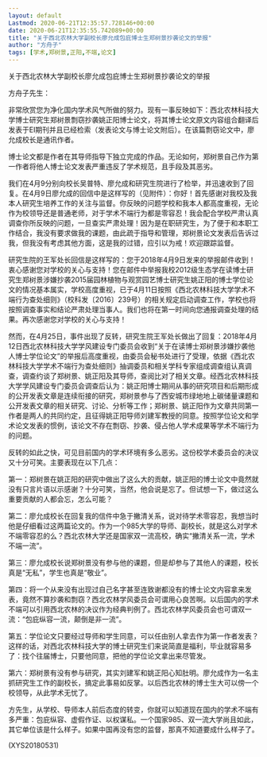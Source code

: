 ```yaml
---
layout: default
Lastmod: 2020-06-21T12:35:57.728146+00:00
date: 2020-06-21T12:35:55.742089+00:00
title: "关于西北农林大学副校长廖允成包庇博士生郑树景抄袭论文的举报"
author: "方舟子"
tags: [学术,郑树景,正阳,不端,论文]
---
```


关于西北农林大学副校长廖允成包庇博士生郑树景抄袭论文的举报

方舟子先生：

非常欣赏您为净化国内学术风气所做的努力。现有一事反映如下：西北农林科技大学博士研究生郑树景剽窃抄袭姚正阳博士论文，将其博士论文原文内容组合翻译后发表于EI期刊并且已经检索（发表论文与博士论文附后）。在该篇剽窃论文中，廖允成校长是通讯作者。

博士论文都是作者在其导师指导下独立完成的作品。无论如何，郑树景自己作为第一作者将他人博士论文发表严重违反了学术规范，且手段及其恶劣。

我们在4月9分别向校长吴普特、廖允成和研究生院进行了检举，并迅速收到了回复。在4月9日廖允成的回信中是这样写的（见附件）：你好！首先感谢对我校及我本人研究生培养工作的关注与监督。你反映的问题学校和我本人都高度重视，无论作为校领导还是普通老师，对于学术不端行为都是零容忍！我会配合学校严肃认真调查你所反映的问题，一旦查实严肃处理！因为是在职研究生，为了便于和本职工作结合，我没有要求做我的课题，由此疏于指导和管理，郑树景论文发表后告诉过我，但我没有考虑其他方面，这是我的过错，应引以为戒！欢迎跟踪监督。

研究生院的王军处长回信是这样写的：您于2018年4月9日发来的举报邮件收到！衷心感谢您对学校的关心与支持！您在邮件中举报我校2012级生态学在读博士研究生郑树景涉嫌抄袭2015届园林植物与观赏园艺博士研究生姚正阳的博士学位论文的情况基本属实，学校高度重视，已于4月11日按照《西北农林科技大学学术不端行为查处细则》（校科发〔2016〕239号）的相关规定启动调查工作，学校也将按照调查事实和结论严肃处理当事人。我们也将在第一时间向您通报调查处理的结果。再次感谢您对学校的关心与支持！

然而，在4月25日，事件出现了反转，研究生院王军处长做出了回复：2018年4月12日西北农林科技大学学风建设专门委员会收到“关于在读博士郑树景涉嫌抄袭他人博士学位论文”的举报后高度重视，由委员会秘书处进行了受理，依据《西北农林科技大学学术不端行为查处细则》抽调委员和相关学科专家组成调查组认真调查，调查约谈了郑树景、姚正阳及其导师，查阅比对了相关文章。经西北农林科技大学学风建设专门委员会调查后认为：姚正阳博士期间从事的研究项目和后期形成的公开发表文章是连续衔接的研究，郑树景参与了西安城市绿地地上碳储量课题和公开发表文章的相关研究、讨论、分析等工作；郑树景、姚正阳作为文章共同第一作者是两人的共同约定，且征得姚正阳导师刘建军教授的同意。按照学位论文和学术论文发表的惯例，该论文不存在剽窃、抄袭、侵占他人学术成果等学术不端行为的问题。

反转的如此之快，可见目前国内的学术环境有多么恶劣。这份校学术委员会的决议又十分可笑。主要表现在以下几点：

第一：郑树景在姚正阳的研究中做出了这么大的贡献，姚正阳的博士论文中竟然就没有只言片语以示感谢？十分可笑，当然，他会说是忘了。但试想一下，做过这么重要贡献的人都会忘，怎么可能？

第二：廖允成校长在回复我的信件中急于撇清关系，说对待学术零容忍，我想当时他是仔细看过这两篇论文的。作为一个985大学的导师、副校长，就是这么对学术不端零容忍的么？西北农林大学还是国家双一流高校，确实“撇清关系一流，学术不端一流”。

第三：廖允成校长说郑树景没有参与他的课题，但是却参与了其他人的课题，校长真是“无私”，学生也真是“敬业”。

第四：将一个从来没有出现过自己名字甚至连致谢都没有的博士论文内容拿来发表，竟然不算抄袭和剽窃？西北农林学风委员会可谓用心良苦啊。以后国内的学术不端可以引用西北农林的决议作为经典判例了。西北农林学风委员会也可谓双一流：“包庇纵容一流，颠倒是非一流”。

第五：学位论文只要经过导师和学生同意，可以任由别人拿去作为第一作者发表？这样的话，对西北农林科技大学的博士研究生们来说简直是福利，毕业就容易多了：找个往届博士，只要他同意，把他的学位论文拿出来尽管发。

第六：郑树景有没有参与研究，其实刘建军和姚正阳心知肚明。廖允成作为一名主抓研究生工作的副校长，搞定此事易如反掌。以后西北农林的博士生大可以傍一个校领导，从此学术无忧了。

方先生，从学校、导师本人前后态度的转变，你就可以知道现在国内的学术不端有多严重：包庇纵容、虚假作证、以权谋私。一个国家985、双一流大学尚且如此，其它单位该是什么样子。如果中国再没有您的监督，那真不知道要成什么样子了。

(XYS20180531)

